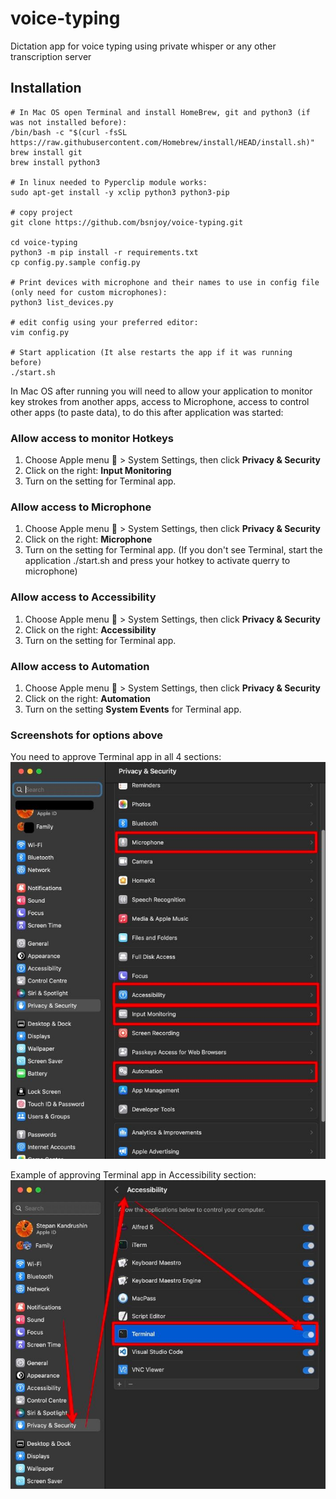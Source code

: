 # voice-typing

Dictation app for voice typing using private whisper or any other transcription server

  

## Installation

```
# In Mac OS open Terminal and install HomeBrew, git and python3 (if was not installed before):
/bin/bash -c "$(curl -fsSL https://raw.githubusercontent.com/Homebrew/install/HEAD/install.sh)"
brew install git
brew install python3

# In linux needed to Pyperclip module works:
sudo apt-get install -y xclip python3 python3-pip

# copy project
git clone https://github.com/bsnjoy/voice-typing.git

cd voice-typing
python3 -m pip install -r requirements.txt
cp config.py.sample config.py

# Print devices with microphone and their names to use in config file (only need for custom microphones):
python3 list_devices.py

# edit config using your preferred editor:
vim config.py

# Start application (It alse restarts the app if it was running before)
./start.sh

```

In Mac OS after running you will need to allow your application to monitor key strokes from another apps, access to Microphone, access to control other apps (to paste data), to do this after application was started:

### Allow access to monitor Hotkeys
1. Choose Apple menu  > System Settings, then click **Privacy & Security**
2. Click on the right: **Input Monitoring**
3. Turn on the setting for Terminal app.

### Allow access to Microphone
1. Choose Apple menu  > System Settings, then click **Privacy & Security**
2. Click on the right: **Microphone**
3. Turn on the setting for Terminal app. (If you don't see Terminal, start the application ./start.sh and press your hotkey to activate querry to microphone)

### Allow access to Accessibility
1. Choose Apple menu  > System Settings, then click **Privacy & Security**
2. Click on the right: **Accessibility**
3. Turn on the setting for Terminal app.

### Allow access to Automation
1. Choose Apple menu  > System Settings, then click **Privacy & Security**
2. Click on the right: **Automation**
3. Turn on the setting **System Events** for Terminal app.

### Screenshots for options above
You need to approve Terminal app in all 4 sections: 
![You need to approve Terminal app in all 4 sections](img/privacy_security_all.jpeg)
 
Example of approving Terminal app in Accessibility section:  
![You need to approve Terminal app in all 4 sections](img/privacy_security_accessibility.jpeg)